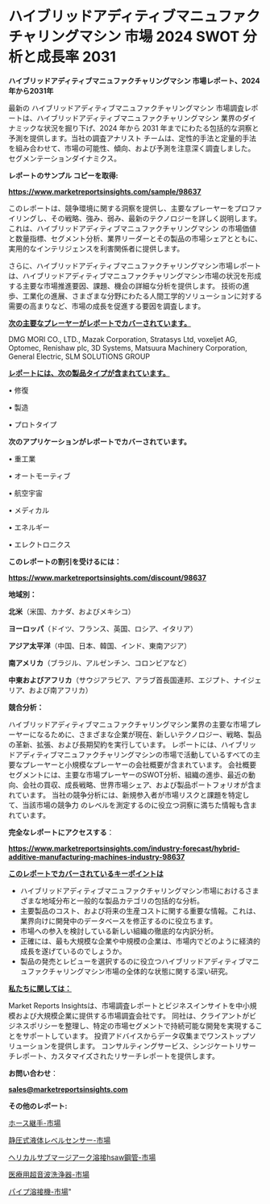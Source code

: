 # ハイブリッドアディティブマニュファクチャリングマシン 市場 2024 SWOT 分析と成長率 2031

<strong>ハイブリッドアディティブマニュファクチャリングマシン 市場レポート、2024年から2031年</strong>

最新の ハイブリッドアディティブマニュファクチャリングマシン 市場調査レポートは、ハイブリッドアディティブマニュファクチャリングマシン 業界のダイナミックな状況を掘り下げ、2024 年から 2031 年までにわたる包括的な洞察と予測を提供します。当社の調査アナリスト チームは、定性的手法と定量的手法を組み合わせて、市場の可能性、傾向、および予測を注意深く調査しました。 セグメンテーションダイナミクス。



<strong>レポートのサンプル コピーを取得:</strong> <a href=https://www.marketreportsinsights.com/sample/98637>

<strong><u>https://www.marketreportsinsights.com/sample/98637</u></strong></a>

このレポートは、競争環境に関する洞察を提供し、主要なプレーヤーをプロファイリングし、その戦略、強み、弱み、最新のテクノロジーを詳しく説明します。 これは、ハイブリッドアディティブマニュファクチャリングマシン の市場価値と数量指標、セグメント分析、業界リーダーとその製品の市場シェアとともに、実用的なインテリジェンスを利害関係者に提供します。

さらに、ハイブリッドアディティブマニュファクチャリングマシン市場レポートは、ハイブリッドアディティブマニュファクチャリングマシン市場の状況を形成する主要な市場推進要因、課題、機会の詳細な分析を提供します。 技術の進歩、工業化の進展、さまざまな分野にわたる人間工学的ソリューションに対する需要の高まりなど、市場の成長を促進する要因を調査します。



<strong><u>次の主要なプレーヤーがレポートでカバーされています。</u></strong>

DMG MORI CO., LTD., Mazak Corporation, Stratasys Ltd, voxeljet AG, Optomec, Renishaw plc, 3D Systems, Matsuura Machinery Corporation, General Electric, SLM SOLUTIONS GROUP



<strong><u><b>レポートには、次の製品タイプが含まれています。</b></u></strong>

• 修復

• 製造

• プロトタイプ



<strong><b>次のアプリケーションがレポートでカバーされています。</b></strong>

• 重工業

• オートモーティブ

• 航空宇宙

• メディカル

• エネルギー

• エレクトロニクス



<strong><b>このレポートの割引を受けるには：</b></strong><a href=https://www.marketreportsinsights.com/discount/98637>

<strong><u>https://www.marketreportsinsights.com/discount/98637</u></strong></a>



<strong>地域別：</strong>



<strong>北米</strong>（米国、カナダ、およびメキシコ）



<strong>ヨーロッパ</strong>（ドイツ、フランス、英国、ロシア、イタリア）



<strong>アジア太平洋</strong>（中国、日本、韓国、インド、東南アジア）



<strong>南アメリカ</strong>（ブラジル、アルゼンチン、コロンビアなど）



<strong>中東およびアフリカ</strong>（サウジアラビア、アラブ首長国連邦、エジプト、ナイジェリア、および南アフリカ）



<strong>競合分析：</strong>

ハイブリッドアディティブマニュファクチャリングマシン業界の主要な市場プレーヤーになるために、さまざまな企業が現在、新しいテクノロジー、戦略、製品の革新、拡張、および長期契約を実行しています。 レポートには、ハイブリッドアディティブマニュファクチャリングマシンの市場で活動しているすべての主要なプレーヤーと小規模なプレーヤーの会社概要が含まれています。 会社概要セグメントには、主要な市場プレーヤーのSWOT分析、組織の進歩、最近の動向、会社の買収、成長戦略、世界市場シェア、および製品ポートフォリオが含まれています。 当社の競争分析には、新規参入者が市場リスクと課題を特定して、当該市場の競争力 のレベルを測定するのに役立つ洞察に満ちた情報も含まれています。



<strong>完全なレポートにアクセスする</strong>：

<a href=https://www.marketreportsinsights.com/industry-forecast/hybrid-additive-manufacturing-machines-industry-98637>

<strong><u>https://www.marketreportsinsights.com/industry-forecast/hybrid-additive-manufacturing-machines-industry-98637</u></strong></a>



<strong><u><b>このレポートでカバーされているキーポイントは</b></u></strong>
<ul>
  <li>ハイブリッドアディティブマニュファクチャリングマシン市場におけるさまざまな地域分布と一般的な製品カテゴリの包括的な分析。</li>
  <li>主要製品のコスト、および将来の生産コストに関する重要な情報。これは、業界向けに開発中のデータベースを修正するのに役立ちます。</li>
  <li>市場への参入を検討している新しい組織の徹底的な内訳分析。</li>
  <li>正確には、最も大規模な企業や中規模の企業は、市場内でどのように経済的成長を遂げているのでしょうか。</li>
  <li>製品の発売とレビューを選択するのに役立つハイブリッドアディティブマニュファクチャリングマシン市場の全体的な状態に関する深い研究。</li>
</ul>


<strong><u><b>私たちに関しては：</b></u></strong>

Market Reports Insightsは、市場調査レポートとビジネスインサイトを中小規模および大規模企業に提供する市場調査会社です。 同社は、クライアントがビジネスポリシーを整理し、特定の市場セグメントで持続可能な開発を実現することをサポートしています。 投資アドバイスからデータ収集までワンストップソリューションを提供します。 コンサルティングサービス、シンジケートリサーチレポート、カスタマイズされたリサーチレポートを提供します。



<strong><b>お問い合わせ</b></strong>：

<a href=mailto:sales@marketreportsinsights.com>

<strong><u>sales@marketreportsinsights.com</u></strong></a>



<strong>その他のレポート:</strong>

<a href=https://www.linkedin.com/pulse/ホース継手-市場-2023-swot-分析と最新イノベーション-2030-o4dqf/>ホース継手-市場</a>

<a href=https://www.linkedin.com/pulse/静圧式液体レベルセンサー-市場-2023-収益と成長ドライバー-2030-wttnf/>静圧式液体レベルセンサー-市場</a>

<a href=https://www.linkedin.com/pulse/ヘリカルサブマージアーク溶接hsaw鋼管-市場-2023-swot-分析と最新イノベーション-ulhlf/>ヘリカルサブマージアーク溶接hsaw鋼管-市場</a>

<a href=https://www.linkedin.com/pulse/医療用超音波洗浄器-市場-2023-推進要因と成長機会-2030-pr-news-hub-itjpc/>医療用超音波洗浄器-市場</a>

<a href=https://www.linkedin.com/pulse/パイプ溶接機-市場-2023-推進要因と成長機会-2030-consumer-connection-collective-360-w1rff/>パイプ溶接機-市場</a>"
